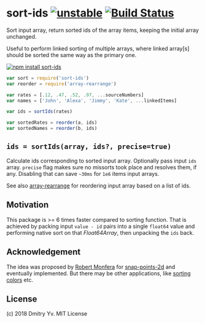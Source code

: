 # sort-ids [![unstable](https://img.shields.io/badge/stability-unstable-green.svg)](http://github.com/badges/stability-badges) [![Build Status](https://travis-ci.org/dy/sort-ids.svg?branch=master)](https://travis-ci.org/dy/sort-ids)

Sort input array, return sorted ids of the array items, keeping the initial array unchanged.

Useful to perform linked sorting of multiple arrays, where linked array[s] should be sorted the same way as the primary one.

[![npm install sort-ids](https://nodei.co/npm/sort-ids.png?mini=true)](https://npmjs.org/package/sort-ids/)

```js
var sort = require('sort-ids')
var reorder = require('array-rearrange')

var rates = [.12, .47, .52, .97, ...sourceNumbers]
var names = ['John', 'Alexa', 'Jimmy', 'Kate', ...linkedItems]

var ids = sortIds(rates)

var sortedRates = reorder(a, ids)
var sortedNames = reorder(b, ids)
```

## `ids = sortIds(array, ids?, precise=true)`

Calculate ids corresponding to sorted input array. Optionally pass input `ids` array. `precise` flag makes sure no missorts took place and resolves them, if any. Disabling that can save `~30ms` for `1e6` items input arrays.

See also [array-rearrange](https://ghub.io/array-rearrange) for reordering input array based on a list of ids.

## Motivation

This package is >= 6 times faster compared to sorting function. That is achieved by packing input `value - id` pairs into a single `float64` value and performing native sort on that _Float64Array_, then unpacking the `ids` back.


## Acknowledgement

The idea was proposed by [Robert Monfera](https://github.com/monfera) for [snap-points-2d](https://ghub.io/snap-points-2d) and eventually implemented. But there may be other applications, like [sorting colors](https://twitter.com/winkerVSbecks/status/1063919602038685697) etc.

## License

(c) 2018 Dmitry Yv. MIT License
